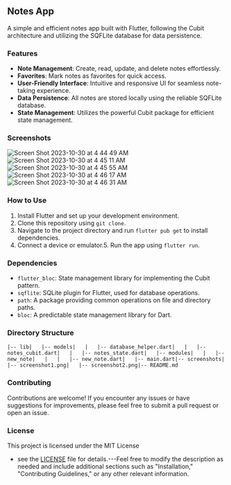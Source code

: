 ## Notes App

A simple and efficient notes app built with Flutter, following the Cubit architecture and utilizing the SQFLite database for data persistence.

### Features

- **Note Management**: Create, read, update, and delete notes effortlessly.
- **Favorites**: Mark notes as favorites for quick access.
- **User-Friendly Interface**: Intuitive and responsive UI for seamless note-taking experience.
- **Data Persistence**: All notes are stored locally using the reliable SQFLite database.
- **State Management**: Utilizes the powerful Cubit package for efficient state management.

### Screenshots

![Screen Shot 2023-10-30 at 4 44 49 AM](https://github.com/MostafaRadian/notes/assets/46004434/59fa8a3e-2d0f-4c90-9439-8e58aef77ede)
![Screen Shot 2023-10-30 at 4 45 11 AM](https://github.com/MostafaRadian/notes/assets/46004434/14da78c2-6127-466f-876c-4833d453f3f4)
![Screen Shot 2023-10-30 at 4 45 55 AM](https://github.com/MostafaRadian/notes/assets/46004434/54dbf986-7dfa-4b23-b545-7bb6d7fe43bd)
![Screen Shot 2023-10-30 at 4 46 17 AM](https://github.com/MostafaRadian/notes/assets/46004434/fd062780-82a1-4230-aae1-3862ca20b3b5)
![Screen Shot 2023-10-30 at 4 46 31 AM](https://github.com/MostafaRadian/notes/assets/46004434/7df17c0a-05dd-467a-b4fd-49b45cae225c)



### How to Use

1. Install Flutter and set up your development environment.
2. Clone this repository using `git clone`.
3. Navigate to the project directory and run `flutter pub get` to install dependencies.
4. Connect a device or emulator.5. Run the app using `flutter run`.


### Dependencies

- `flutter_bloc`: State management library for implementing the Cubit pattern.
- `sqflite`: SQLite plugin for Flutter, used for database operations.
- `path`: A package providing common operations on file and directory paths.
- `bloc`: A predictable state management library for Dart.


### Directory Structure

```|-- lib|   |-- models|   |   |-- database_helper.dart|   |   |-- notes_cubit.dart|   |   |-- notes_state.dart|   |-- modules|   |   |-- new_note|   |   |   |-- new_note.dart|   |-- main.dart|-- screenshots|   |-- screenshot1.png|   |-- screenshot2.png|-- README.md```


### Contributing

Contributions are welcome! If you encounter any issues or have suggestions for improvements, please feel free to submit a pull request or open an issue.


### License

This project is licensed under the MIT License
- see the [LICENSE](LICENSE) file for details.---Feel free to modify the description as needed and include additional sections such as "Installation," "Contributing Guidelines," or any other relevant information.